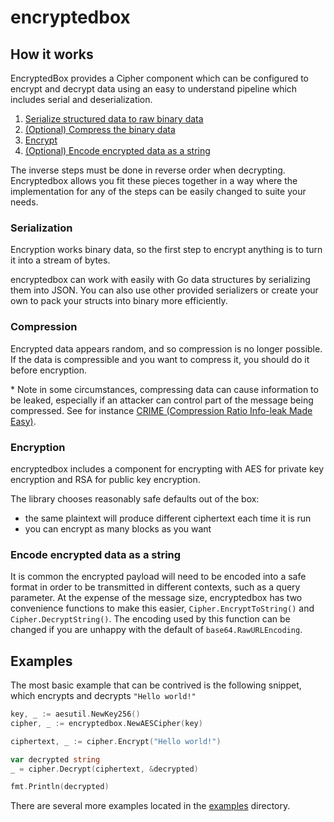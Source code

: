 # encryptedbox

## How it works

EncryptedBox provides a Cipher component which can be configured to encrypt and decrypt data using an easy to understand pipeline which includes serial and deserialization.

1. [Serialize structured data to raw binary data](#serialization)
1. [(Optional) Compress the binary data](#compression)
1. [Encrypt](#encryption)
1. [(Optional) Encode encrypted data as a string](#encode-encrypted-data-as-a-string)

The inverse steps must be done in reverse order when decrypting.  Encryptedbox allows you fit these pieces together in a way where the implementation for any of the steps can be easily changed to suite your needs.

### Serialization

Encryption works binary data, so the first step to encrypt anything is to turn it into a stream of bytes.

encryptedbox can work with easily with Go data structures by serializing them into JSON.  You can also use other provided serializers or create your own to pack your structs into binary more efficiently.

### Compression

Encrypted data appears random, and so compression is no longer possible.  If the data is compressible and you want to compress it, you should do it before encryption.

\* Note in some circumstances, compressing data can cause information to be leaked, especially if an attacker can control part of the message being compressed.  See for instance [CRIME (Compression Ratio Info-leak Made Easy)](https://en.wikipedia.org/wiki/CRIME).

### Encryption

encryptedbox includes a component for encrypting with AES for private key encryption and RSA for public key encryption.

The library chooses reasonably safe defaults out of the box:
 * the same plaintext will produce different ciphertext each time it is run
 * you can encrypt as many blocks as you want

### Encode encrypted data as a string

It is common the encrypted payload will need to be encoded into a safe format in order to be transmitted in different contexts, such as a query parameter. At the expense of the message size, encryptedbox has two convenience functions to make this easier, `Cipher.EncryptToString()` and `Cipher.DecryptString()`.  The encoding used by this function can be changed if you are unhappy with the default of `base64.RawURLEncoding`.

## Examples

The most basic example that can be contrived is the following snippet, which encrypts and decrypts `"Hello world!"`

```go
key, _ := aesutil.NewKey256()
cipher, _ := encryptedbox.NewAESCipher(key)

ciphertext, _ := cipher.Encrypt("Hello world!")

var decrypted string
_ = cipher.Decrypt(ciphertext, &decrypted)

fmt.Println(decrypted)
```

There are several more examples located in the [examples](./examples/) directory.

